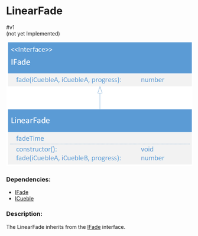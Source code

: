 # LinearFade
\#v1  
(not yet Implemented)  

![LinearFade](./assets/LinearFade_v1.png)

### Dependencies:  
- [IFade](./IFade.md)
- [ICueble](./ICueble.md)

### Description:
The LinearFade inherits from the [IFade](./IFade.md) interface.